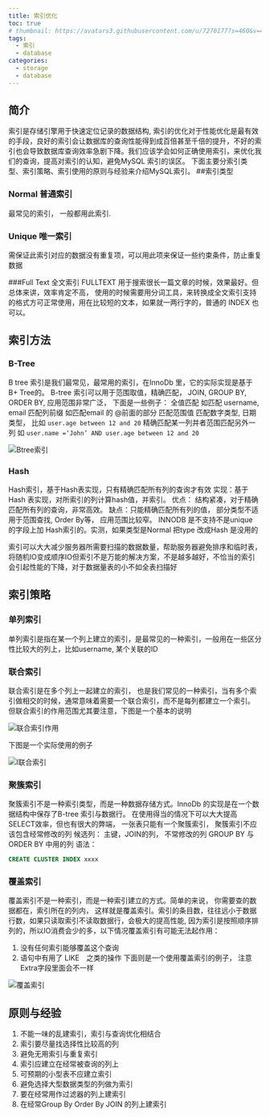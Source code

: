 ```yaml
---
title: 索引优化
toc: true
# thumbnail: https://avatars3.githubusercontent.com/u/7270177?s=460&v=4
tags:
  - 索引
  - database
categories:
  - storage
  - database
---
```


## 简介
索引是存储引擎用于快速定位记录的数据结构, 索引的优化对于性能优化是最有效的手段，良好的索引会让数据库的查询性能得到成百倍甚至千倍的提升，不好的索引也会导致数据库查询效率急剧下降。我们应该学会如何正确使用索引，来优化我们的查询，提高对索引的认知，避免MySQL 索引的误区。
下面主要分索引类型、索引策略、索引使用的原则与经验来介绍MySQL索引。
##索引类型

### Normal 普通索引
最常见的索引， 一般都用此索引.

### Unique  唯一索引
需保证此索引对应的数据没有重复项，可以用此项来保证一些约束条件，防止重复数据

###Full Text 全文索引
FULLTEXT 用于搜索很长一篇文章的时候，效果最好。但总体来讲，效率肯定不高， 使用的时候需要用分词工具，来转换成全文索引支持的格式方可正常使用，用在比较短的文本，如果就一两行字的，普通的 INDEX 也可以。

## 索引方法
###	B-Tree
B tree 索引是我们最常见，最常用的索引，在InnoDb 里，它的实际实现是基于B+ Tree的。
B-tree 索引可以用于范围取值，精确匹配， JOIN,  GROUP BY, ORDER BY, 应用范围非常广泛， 下面是一些例子：
全值匹配 如匹配 username, email
匹配列前缀 如匹配email 的 @前面的部分
匹配范围值 匹配数字类型, 日期类型， 比如  `user.age between 12 and 20`
精确匹配某一列并者范围匹配另外一列 如 `user.name =‘John’ AND user.age between 12 and 20`

![Btree索引](https://qhyxpicoss.kujiale.com/2018/12/17/LQL3LDQKAQBZOUTLAAAAAAA8_915x561.png)


###	Hash
Hash索引，基于Hash表实现，只有精确匹配所有列的查询才有效
实现：基于Hash 表实现，对所索引的列计算hash值，并索引。
优点： 结构紧凑，对于精确匹配所有列的查询，非常高效。
缺点：只能精确匹配所有列的值， 部分类型不适用于范围查找, Order By等， 应用范围比较窄。
INNODB 是不支持不是unique 的字段上加 Hash索引的。实测，如果类型是Normal 把type 改成Hash 是没用的


索引可以大大减少服务器所需要扫描的数据数量，帮助服务器避免排序和临时表，将随机IO变成顺序IO但索引不是万能的解决方案，不是越多越好，不恰当的索引会引起性能的下降，对于数据量表的小不如全表扫描好


## 索引策略	
###	单列索引
单列索引是指在某一个列上建立的索引，是最常见的一种索引，一般用在一些区分性比较大的列上，比如username, 某个关联的ID
###	联合索引
联合索引是在多个列上一起建立的索引， 也是我们常见的一种索引，当有多个索引做相交的时候，通常意味着需要一个联合索引，而不是每列都建立一个索引。
但联合索引的作用范围尤其要注意，下图是一个基本的说明

![联合索引作用](https://qhyxpicoss.kujiale.com/2018/12/17/LQLZ2NIKAQBZMZASAAAAADI8_476x398.png)

下图是一个实际使用的例子

![l联合索引](https://qhyxpicoss.kujiale.com/2018/12/17/LQL3LDQKAQBZOUTLAAAAAAI8_904x604.png)

### 聚簇索引
聚簇索引不是一种索引类型，而是一种数据存储方式。InnoDb 的实现是在一个数据结构中保存了B-tree 索引与数据行。
在使用得当的情况下可以大大提高SELECT效率，但也有很大的弊端， 一张表只能有一个聚簇索引， 聚簇索引不应该包含经常修改的列
候选列： 主键，JOIN的列， 不常修改的列 GROUP BY 与ORDER BY 中用的列
语法：
```sql
CREATE CLUSTER INDEX xxxx
```
### 覆盖索引
覆盖索引不是一种索引，而是一种索引建立的方式。简单的来说， 你需要查的数据都在，索引所在的列内， 这样就是覆盖索引。索引的条目数，往往远小于数据行数，如果只读取索引不读取数据行，会极大的提高性能, 因为索引是按照顺序排列的，所以IO消费会少的多，以下情况覆盖索引有可能无法起作用：
1. 没有任何索引能够覆盖这个查询
2. 语句中有用了 LIKE　之类的操作
下面则是一个使用覆盖索引的例子， 注意Extra字段里面会不一样

![覆盖索引](https://qhyxpicoss.kujiale.com/2018/12/17/LQLZ2NIKAQBZMZASAAAAADQ8_906x493.png)

## 原则与经验
1. 不能一味的乱建索引，索引与查询优化相结合
2. 索引要尽量找选择性比较高的列
3. 避免无用索引与重复索引
4. 索引应建立在经常被查询的列上
5. 可预期的小型表不应建立索引
6. 避免选择大型数据类型的列做为索引
7. 要在经常用作过滤器的列上建索引
8. 在经常Group By Order By  JOIN 的列上建索引
